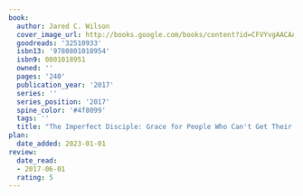 ```yaml
---
book:
  author: Jared C. Wilson
  cover_image_url: http://books.google.com/books/content?id=CFVYvgAACAAJ&printsec=frontcover&img=1&zoom=1&source=gbs_api
  goodreads: '32510933'
  isbn13: '9780801018954'
  isbn9: 0801018951
  owned: ''
  pages: '240'
  publication_year: '2017'
  series: ''
  series_position: '2017'
  spine_color: '#4f8099'
  tags: ''
  title: "The Imperfect Disciple: Grace for People Who Can't Get Their Act Together"
plan:
  date_added: 2023-01-01
review:
  date_read:
  - 2017-06-01
  rating: 5
---
```

